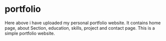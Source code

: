 # portfolio

Here above i have uploaded my personal portfolio website. It contains home page, about Section, education, skills, project and contact page. This is a simple portfolio website.
